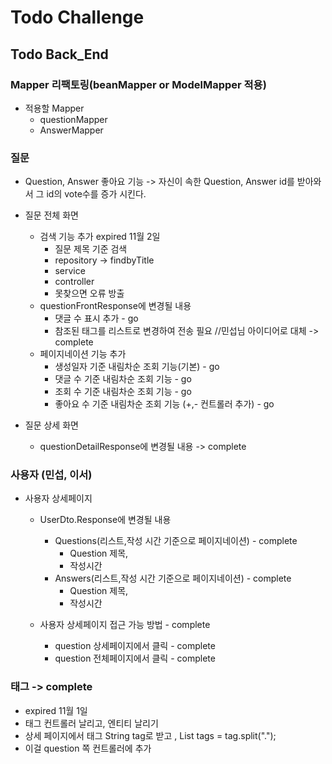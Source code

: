 # Todo Challenge

## Todo Back_End

### Mapper 리팩토링(beanMapper or  ModelMapper 적용)

- 적용할 Mapper
    - questionMapper
    - AnswerMapper

### 질문
- Question, Answer 좋아요 기능
-> 자신이 속한 Question, Answer id를 받아와서 그 id의 vote수를 증가 시킨다.
- 질문 전체 화면
    - 검색 기능 추가  expired 11월 2일
        - 질문 제목 기준 검색 
        - repository -> findbyTitle
        - service
        - controller
        - 못찾으면 오류 방출
    - questionFrontResponse에 변경될 내용
        - 댓글 수 표시 추가 - go
        - 참조된 태그를 리스트로 변경하여 전송 필요 //민섭님 아이디어로 대체 -> complete
    - 페이지네이션 기능 추가
        - 생성일자 기준 내림차순 조회 기능(기본) - go
        - 댓글 수 기준 내림차순 조회 기능 - go 
        - 조회 수 기준 내림차순 조회 기능 - go
        - 좋아요 수 기준 내림차순 조회 기능 (+,- 컨트롤러 추가) - go

- 질문 상세 화면

  - questionDetailResponse에 변경될 내용 -> complete
    

### 사용자 (민섭, 이서)

- 사용자 상세페이지

    - UserDto.Response에 변경될 내용
        
       - Questions(리스트,작성 시간 기준으로 페이지네이션) - complete
            - Question 제목,
            - 작성시간
       - Answers(리스트,작성 시간 기준으로 페이지네이션) - complete
            - Question 제목,
            - 작성시간

    - 사용자 상세페이지 접근 가능 방법 - complete
        - question 상세페이지에서 클릭 - complete
        - question 전체페이지에서 클릭 - complete


### 태그 -> complete
- expired 11월 1일
- 태그 컨트롤러 날리고, 엔티티 날리기
- 상세 페이지에서 태그 String tag로 받고 , List<String> tags = tag.split(".");
- 이걸 question 쪽 컨트롤러에 추가




